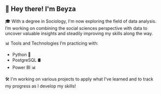 <h2>👋 Hey there! I'm Beyza</h2>

<p>🎓 With a degree in Sociology, I'm now exploring the field of data analysis. I’m working on combining the social sciences perspective with data to uncover valuable insights and steadily improving my skills along the way.</p>

<p>📊 Tools and Technologies I’m practicing with:</p>
<ul>
  <li>Python 🐍</li>
  <li>PostgreSQL 🛢️</li>
  <li>Power BI 📊</li>
</ul>

<p>🛠️ I'm working on various projects to apply what I've learned and to track my progress as I develop my skills!</p>



<!---
beyzabasarir/beyzabasarir is a ✨ special ✨ repository because its `README.md` (this file) appears on your GitHub profile.
You can click the Preview link to take a look at your changes.
--->
